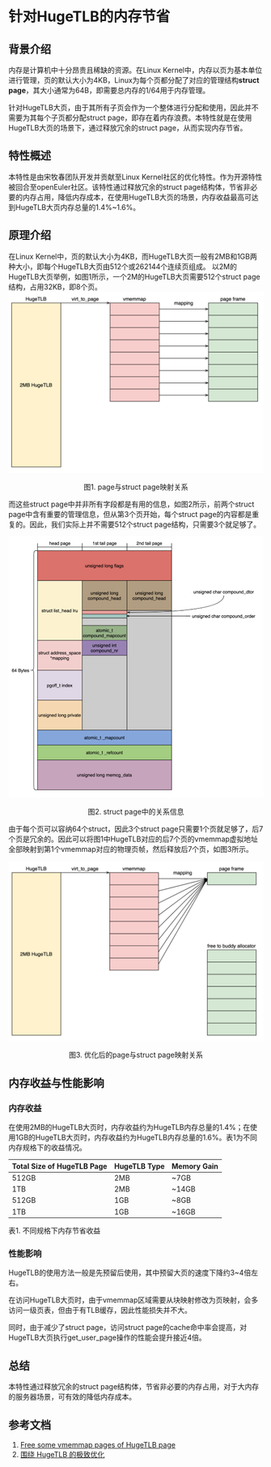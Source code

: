 # 针对HugeTLB的内存节省

## 背景介绍

内存是计算机中十分昂贵且稀缺的资源。在Linux Kernel中，内存以页为基本单位进行管理，页的默认大小为4KB，Linux为每个页都分配了对应的管理结构**struct page**，其大小通常为64B，即需要总内存的1/64用于内存管理。

针对HugeTLB大页，由于其所有子页会作为一个整体进行分配和使用，因此并不需要为其每个子页都分配struct page，即存在着内存浪费。本特性就是在使用HugeTLB大页的场景下，通过释放冗余的struct page，从而实现内存节省。

## 特性概述

本特性是由宋牧春团队开发并贡献至Linux Kernel社区的优化特性。作为开源特性被回合至openEuler社区。该特性通过释放冗余的struct page结构体，节省非必要的内存占用，降低内存成本，在使用HugeTLB大页的场景，内存收益最高可达到HugeTLB大页内存总量的1.4%~1.6%。

## 原理介绍

在Linux Kernel中，页的默认大小为4KB，而HugeTLB大页一般有2MB和1GB两种大小，即每个HugeTLB大页由512个或262144个连续页组成。
以2M的HugeTLB大页举例，如图1所示，一个2M的HugeTLB大页需要512个struct page结构，占用32KB，即8个页。
![](./images/页管理.png)

<p style="text-align: center">
图1. page与struct page映射关系
</p>

而这些struct page中并非所有字段都是有用的信息，如图2所示，前两个struct page中含有重要的管理信息，但从第3个页开始，每个struct page的内容都是重复的。因此，我们实际上并不需要512个struct page结构，只需要3个就足够了。

![](./images/页属性.png)

<p style="text-align: center">
图2. struct page中的关系信息
</p>

由于每个页可以容纳64个struct，因此3个struct page只需要1个页就足够了，后7个页是冗余的。因此可以将图1中HugeTLB对应的后7个页的vmemmap虚拟地址全部映射到第1个vmemmap对应的物理页帧，然后释放后7个页，如图3所示。

![](./images/优化页管理.png)

<p style="text-align: center">
图3. 优化后的page与struct page映射关系
</p>

## 内存收益与性能影响

### 内存收益

在使用2MB的HugeTLB大页时，内存收益约为HugeTLB内存总量的1.4%；在使用1GB的HugeTLB大页时，内存收益约为HugeTLB内存总量的1.6%。表1为不同内存规格下的收益情况。

| Total Size of HugeTLB Page | HugeTLB Type | Memory Gain |
| -------------------------- | ------------ | ----------- |
| 512GB                      | 2MB          | ~7GB        |
| 1TB                        | 2MB          | ~14GB       |
| 512GB                      | 1GB          | ~8GB        |
| 1TB                        | 1GB          | ~16GB       |

<p style="text-align: left">
表1. 不同规格下内存节省收益
</p>

### 性能影响

HugeTLB的使用方法一般是先预留后使用，其中预留大页的速度下降约3~4倍左右。

在访问HugeTLB大页时，由于vmemmap区域需要从块映射修改为页映射，会多访问一级页表，但由于有TLB缓存，因此性能损失并不大。

同时，由于减少了struct page，访问struct page的cache命中率会提高，对HugeTLB大页执行get_user_page操作的性能会提升接近4倍。

## 总结

本特性通过释放冗余的struct page结构体，节省非必要的内存占用，对于大内存的服务器场景，可有效的降低内存成本。

## 参考文档

1. [Free some vmemmap pages of HugeTLB page](https://lwn.net/Articles/855910/)
2. [围绕 HugeTLB 的极致优化](https://zhuanlan.zhihu.com/p/392703566)
